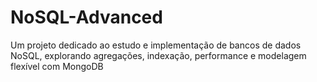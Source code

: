 # NoSQL-Advanced
Um projeto dedicado ao estudo e implementação de bancos de dados NoSQL, explorando agregações, indexação, performance e modelagem flexível com MongoDB
